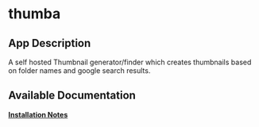 # thumba

## App Description

A self hosted Thumbnail generator/finder which creates thumbnails based on folder names and google search results.

## Available Documentation

[**Installation Notes**](charts/incubator/thumba/installation_notes)

